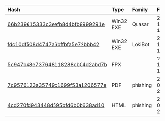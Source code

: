 |Hash|Type|Family|Frist_Seen|Name|
|:--|:--|:--|:--|:--|
|[66b239615333c3eefb8d4bfb9999291e](https://www.virustotal.com/gui/file/66b239615333c3eefb8d4bfb9999291e)|Win32 EXE|Quasar|2018-10-12 10:25:39|GEqy87.exe|
|[fdc10df508d4747a6bffbfa5e72bbb42](https://www.virustotal.com/gui/file/fdc10df508d4747a6bffbfa5e72bbb42)|Win32 EXE|LokiBot|2018-10-09 15:19:05|GEqy87.exe|
|[5c947b48e737648118288cb04d2abd7b](https://www.virustotal.com/gui/file/5c947b48e737648118288cb04d2abd7b)|FPX||2018-10-09 11:50:47|QUOTATION= MARINE SPARE PARTS|
|[7c9576123a35749c1699f53a1206577e](https://www.virustotal.com/gui/file/7c9576123a35749c1699f53a1206577e)|PDF|phishing|2018-08-20 20:45:47|Marine_Engine_Spare__Parts_Order.pdf|
|[4cd270fd943448d595bfd6b0b638ad10](https://www.virustotal.com/gui/file/4cd270fd943448d595bfd6b0b638ad10)|HTML|phishing|2017-07-22 20:59:59|myfile.exe|
